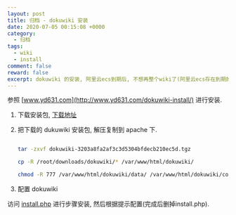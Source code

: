 ```yaml
---
layout: post
title: 归档 - dokuwiki 安装
date: 2020-07-05 00:15:08 +0000
category:
  - 归档
tags:
  - wiki
  - install
comment: false
reward: false
excerpt: dokuwiki 的安装, 阿里云ecs到期后, 不想再整个wiki了(阿里云ecs存在到期的风险, 所以把2017年左右的文字挪进git) 
---
```


参照 [www.yd631.com](http://www.yd631.com/dokuwiki-install/) 进行安装.

1. 下载安装包, [下载地址](https://www.xwiki.org/xwiki/bin/view/Download/)

2. 把下载的 dukuwiki 安装包, 解压复制到 apache 下.

    ``` sh

    tar -zxvf dokuwiki-3203a8fa2af3c3d5304bfdecb210ec5d.tgz

    cp -R /root/downloads/dokuwiki/* /var/www/html/dokuwiki/

    chmod -R 777 /var/www/html/dokuwiki/data/ /var/www/html/dokuwiki/conf/

    ```

3. 配置 dokuwiki

访问 [install.php](http://ip:port/install.php) 进行步骤安装, 然后根据提示配置(完成后删掉install.php).

